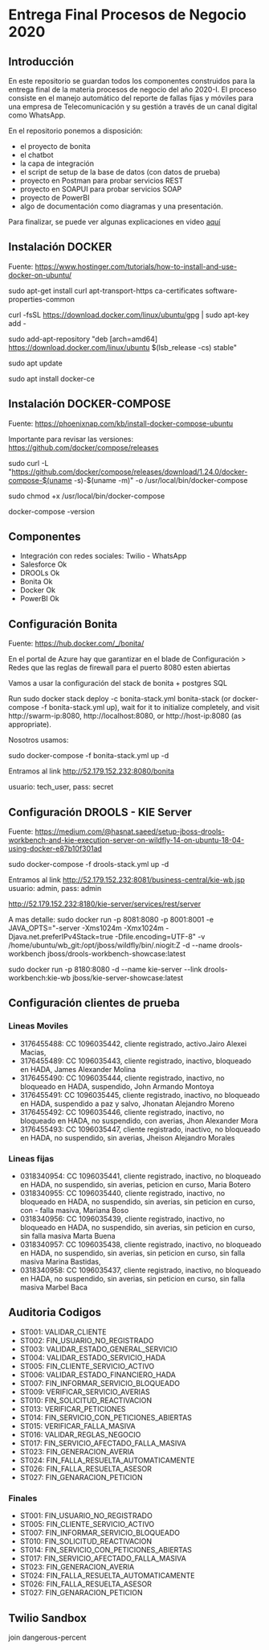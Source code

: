 # Entrega Final Procesos de Negocio 2020

## Introducción

En este repositorio se guardan todos los componentes construidos para la entrega final de la materia procesos de negocio del año 2020-I. 
El proceso consiste en el manejo automático del reporte de fallas fijas y móviles para una empresa de Telecomunicación y su gestión a través de un
canal digital como WhatsApp.

En el repositorio ponemos a disposición:
- el proyecto de bonita
- el chatbot
- la capa de integración
- el script de setup de la base de datos (con datos de prueba)
- proyecto en Postman para probar servicios REST
- proyecto en SOAPUI para probar servicios SOAP
- proyecto de PowerBI
- algo de documentación como diagramas y una presentación.

Para finalizar, se puede ver algunas explicaciones en video [aquí](https://www.youtube.com/playlist?list=PLVpdjqPRHvN48MK2RlaElaxpPITc0hSp8)


## Instalación DOCKER

Fuente: https://www.hostinger.com/tutorials/how-to-install-and-use-docker-on-ubuntu/

sudo apt-get install  curl apt-transport-https ca-certificates software-properties-common

curl -fsSL https://download.docker.com/linux/ubuntu/gpg | sudo apt-key add -

sudo add-apt-repository "deb [arch=amd64] https://download.docker.com/linux/ubuntu $(lsb_release -cs) stable"

sudo apt update

sudo apt install docker-ce

## Instalación DOCKER-COMPOSE

Fuente: https://phoenixnap.com/kb/install-docker-compose-ubuntu

Importante para revisar las versiones: https://github.com/docker/compose/releases

sudo curl -L "https://github.com/docker/compose/releases/download/1.24.0/docker-compose-$(uname -s)-$(uname -m)" -o /usr/local/bin/docker-compose

sudo chmod +x /usr/local/bin/docker-compose

docker-compose -version

## Componentes

- Integración con redes sociales: Twilio - WhatsApp
- Salesforce      Ok
- DROOLs          Ok
- Bonita          Ok
- Docker          Ok
- PowerBI	      Ok

## Configuración Bonita

Fuente: https://hub.docker.com/_/bonita/

En el portal de Azure hay que garantizar en el blade de Configuración > Redes que las reglas de firewall para el puerto 8080 esten abiertas

Vamos a usar la configuración del stack de bonita + postgres SQL

Run sudo docker stack deploy -c bonita-stack.yml bonita-stack (or docker-compose -f bonita-stack.yml up), wait for it to initialize completely, and visit http://swarm-ip:8080, http://localhost:8080, or http://host-ip:8080 (as appropriate).

Nosotros usamos:

sudo docker-compose -f bonita-stack.yml up -d

Entramos al link
http://52.179.152.232:8080/bonita

usuario: tech_user, pass: secret

## Configuración DROOLS - KIE Server

Fuente: <https://medium.com/@hasnat.saeed/setup-jboss-drools-workbench-and-kie-execution-server-on-wildfly-14-on-ubuntu-18-04-using-docker-e87b10f301ad>

sudo docker-compose -f drools-stack.yml up -d

Entramos al link
<http://52.179.152.232:8081/business-central/kie-wb.jsp>
usuario: admin, pass: admin

<http://52.179.152.232:8180/kie-server/services/rest/server>

A mas detalle:
sudo docker run -p 8081:8080 -p 8001:8001 -e JAVA_OPTS="-server -Xms1024m -Xmx1024m -Djava.net.preferIPv4Stack=true -Dfile.encoding=UTF-8" -v /home/ubuntu/wb_git:/opt/jboss/wildfly/bin/.niogit:Z -d --name drools-workbench jboss/drools-workbench-showcase:latest

sudo docker run -p 8180:8080 -d --name kie-server --link drools-workbench:kie-wb jboss/kie-server-showcase:latest

## Configuración clientes de prueba

### Lineas Moviles

- 3176455488: CC 1096035442, cliente registrado, activo.Jairo Alexei Macias,
- 3176455489: CC 1096035443, cliente registrado, inactivo, bloqueado en HADA, James Alexander Molina
- 3176455490: CC 1096035444, cliente registrado, inactivo, no bloqueado en HADA, suspendido, John Armando Montoya
- 3176455491: CC 1096035445, cliente registrado, inactivo, no bloqueado en HADA, suspendido a paz y salvo, Jhonatan Alejandro Moreno
- 3176455492: CC 1096035446, cliente registrado, inactivo, no bloqueado en HADA, no suspendido, con averias, Jhon Alexander Mora
- 3176455493: CC 1096035447, cliente registrado, inactivo, no bloqueado en HADA, no suspendido, sin averias, Jheison Alejandro Morales

### Lineas fijas

- 0318340954: CC 1096035441, cliente registrado, inactivo, no bloqueado en HADA, no suspendido, sin averias, peticion en curso, Maria Botero
- 0318340955: CC 1096035440, cliente registrado, inactivo, no bloqueado en HADA, no suspendido, sin averias, sin peticion en curso, con - falla masiva, Mariana Boso
- 0318340956: CC 1096035439, cliente registrado, inactivo, no bloqueado en HADA, no suspendido, sin averias, sin peticion en curso, sin  falla masiva Marta Buena
- 0318340957: CC 1096035438, cliente registrado, inactivo, no bloqueado en HADA, no suspendido, sin averias, sin peticion en curso, sin falla masiva Marina Bastidas,
- 0318340958: CC 1096035437, cliente registrado, inactivo, no bloqueado en HADA, no suspendido, sin averias, sin peticion en curso, sin falla masiva Marbel Baca

## Auditoria Codigos

- ST001: VALIDAR_CLIENTE
- ST002: FIN_USUARIO_NO_REGISTRADO
- ST003: VALIDAR_ESTADO_GENERAL_SERVICIO
- ST004: VALIDAR_ESTADO_SERVICIO_HADA
- ST005: FIN_CLIENTE_SERVICIO_ACTIVO
- ST006: VALIDAR_ESTADO_FINANCIERO_HADA
- ST007: FIN_INFORMAR_SERVICIO_BLOQUEADO
- ST009: VERIFICAR_SERVICIO_AVERIAS
- ST010: FIN_SOLICITUD_REACTIVACION
- ST013: VERIFICAR_PETICIONES
- ST014: FIN_SERVICIO_CON_PETICIONES_ABIERTAS
- ST015: VERIFICAR_FALLA_MASIVA
- ST016: VALIDAR_REGLAS_NEGOCIO
- ST017: FIN_SERVICIO_AFECTADO_FALLA_MASIVA
- ST023: FIN_GENERACION_AVERIA
- ST024: FIN_FALLA_RESUELTA_AUTOMATICAMENTE
- ST026: FIN_FALLA_RESUELTA_ASESOR
- ST027: FIN_GENARACION_PETICION

### Finales
- ST001: FIN_USUARIO_NO_REGISTRADO
- ST005: FIN_CLIENTE_SERVICIO_ACTIVO
- ST007: FIN_INFORMAR_SERVICIO_BLOQUEADO
- ST010: FIN_SOLICITUD_REACTIVACION
- ST014: FIN_SERVICIO_CON_PETICIONES_ABIERTAS
- ST017: FIN_SERVICIO_AFECTADO_FALLA_MASIVA
- ST023: FIN_GENERACION_AVERIA
- ST024: FIN_FALLA_RESUELTA_AUTOMATICAMENTE
- ST026: FIN_FALLA_RESUELTA_ASESOR
- ST027: FIN_GENARACION_PETICION
## Twilio Sandbox

join dangerous-percent
